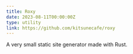 ```yaml
---
title: Roxy
date: 2023-08-11T00:00:00Z
type: utility
link: https://github.com/kitsunecafe/roxy
---
```

A very small static site generator made with Rust.

